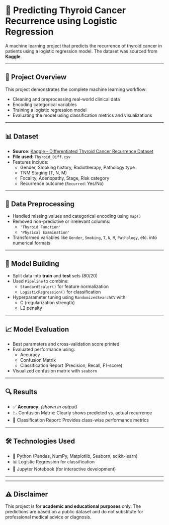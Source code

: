 # 🧠 Predicting Thyroid Cancer Recurrence using Logistic Regression

A machine learning project that predicts the recurrence of thyroid cancer in patients using a logistic regression model. The dataset was sourced from **Kaggle**.

---

## 📁 Project Overview

This project demonstrates the complete machine learning workflow:
- Cleaning and preprocessing real-world clinical data
- Encoding categorical variables
- Training a logistic regression model
- Evaluating the model using classification metrics and visualizations

---

## 📊 Dataset

- **Source**: [Kaggle - Differentiated Thyroid Cancer Recurrence Dataset]([https://www.kaggle.com/](https://www.kaggle.com/datasets/alsaniipe/differentiated-thyroid-cancer-recurrence-dataset)) 
- **File used**: `Thyroid_Diff.csv`
- Features include:
  - Gender, Smoking history, Radiotherapy, Pathology type
  - TNM Staging (T, N, M)
  - Focality, Adenopathy, Stage, Risk category
  - Recurrence outcome (`Recurred`: Yes/No)

---

## 🧼 Data Preprocessing

- Handled missing values and categorical encoding using `map()`
- Removed non-predictive or irrelevant columns:
  - `'Thyroid Function'`
  - `'Physical Examination'`
- Transformed variables like `Gender`, `Smoking`, `T`, `N`, `M`, `Pathology`, etc. into numerical formats

---

## 🤖 Model Building

- Split data into **train** and **test** sets (80/20)
- Used `Pipeline` to combine:
  - `StandardScaler()` for feature normalization
  - `LogisticRegression()` for classification
- Hyperparameter tuning using `RandomizedSearchCV` with:
  - C (regularization strength)
  - L2 penalty

---

## 📈 Model Evaluation

- Best parameters and cross-validation score printed
- Evaluated performance using:
  - Accuracy
  - Confusion Matrix
  - Classification Report (Precision, Recall, F1-score)
- Visualized confusion matrix with `seaborn`

---

## 🔍 Results

- ✅ **Accuracy**: _(shown in output)_
- 📉 Confusion Matrix: Clearly shows predicted vs. actual recurrence
- 📄 Classification Report: Provides class-wise performance metrics

---

## 🛠️ Technologies Used

- 🐍 Python (Pandas, NumPy, Matplotlib, Seaborn, scikit-learn)
- 📊 Logistic Regression for classification
- 📁 Jupyter Notebook (for interactive development)

---



---

## ⚠️ Disclaimer

This project is for **academic and educational purposes** only. The predictions are based on a public dataset and do not substitute for professional medical advice or diagnosis.

